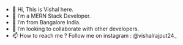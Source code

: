 - 👋 Hi, This is Vishal here.
- 👀 I’m a MERN Stack Developer.
- 🌱 I’m from Bangalore India.
- 💞️ I’m looking to collaborate with other developers.
- 📫 How to reach me ? 
          Follow me on instagram : @vishalrajput24_

<!---
vishalrajput97/vishalrajput97 is a ✨ special ✨ repository because its `README.md` (this file) appears on your GitHub profile.
You can click the Preview link to take a look at your changes.
--->
